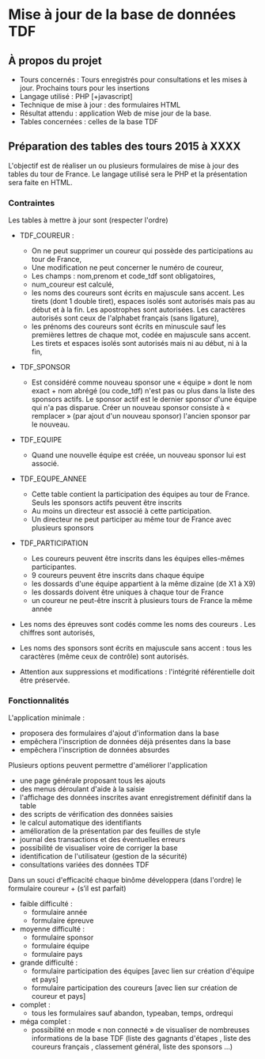 # Mise à jour de la base de données TDF

## À propos du projet

- Tours concernés : Tours enregistrés pour consultations et les mises à jour. Prochains tours pour les insertions
- Langage utilisé : PHP [+javascript]
- Technique de mise à jour : des formulaires HTML
- Résultat attendu : application Web de mise jour de la base.
- Tables concernées : celles de la base TDF


## Préparation des tables des tours 2015 à XXXX

L'objectif est de réaliser un ou plusieurs formulaires de mise à jour des tables du tour de France.
Le langage utilisé sera le PHP et la présentation sera faite en HTML.


### Contraintes

Les tables à mettre à jour sont (respecter l'ordre)

- TDF_COUREUR :
    - On ne peut supprimer un coureur qui possède des participations au tour de France,
    - Une modification ne peut concerner le numéro de coureur,
    - Les champs : nom,prenom et code_tdf sont obligatoires,
    - num_coureur est calculé,
    - les noms des coureurs sont écrits en majuscule sans accent. Les tirets (dont 1 double tiret), espaces isolés
sont autorisés mais pas au début et à la fin. Les apostrophes sont autorisées. Les caractères autorisés sont
ceux de l'alphabet français (sans ligature),
    - les prénoms des coureurs sont écrits en minuscule sauf les premières lettres de chaque mot, codée en
majuscule sans accent. Les tirets et espaces isolés sont autorisés mais ni au début, ni à la fin,

- TDF_SPONSOR
    - Est considéré comme nouveau sponsor une « équipe » dont le nom exact + nom abrégé (ou code_tdf) n'est
pas ou plus dans la liste des sponsors actifs. Le sponsor actif est le dernier sponsor d'une équipe qui n'a pas
disparue. Créer un nouveau sponsor consiste à « remplacer » (par ajout d'un nouveau sponsor) l'ancien
sponsor par le nouveau.

- TDF_EQUIPE
    - Quand une nouvelle équipe est créée, un nouveau sponsor lui est associé.

- TDF_EQUPE_ANNEE
    - Cette table contient la participation des équipes au tour de France. Seuls les sponsors actifs peuvent être
inscrits
    - Au moins un directeur est associé à cette participation.
    - Un directeur ne peut participer au même tour de France avec plusieurs sponsors

- TDF_PARTICIPATION
    - Les coureurs peuvent être inscrits dans les équipes elles-mêmes participantes.
    - 9 coureurs peuvent être inscrits dans chaque équipe
    - les dossards d'une équipe appartient à la même dizaine (de X1 à X9)
    - les dossards doivent être uniques à chaque tour de France
    - un coureur ne peut-être inscrit à plusieurs tours de France la même année

- Les noms des épreuves sont codés comme les noms des coureurs . Les chiffres sont autorisés,
- Les noms des sponsors sont écrits en majuscule sans accent : tous les caractères (même ceux de contrôle) sont
autorisés.
- Attention aux suppressions et modifications : l'intégrité référentielle doit être préservée.


### Fonctionnalités 

L'application minimale :

- proposera des formulaires d'ajout d'information dans la base
- empêchera l'inscription de données déjà présentes dans la base
- empêchera l'inscription de données absurdes

Plusieurs options peuvent permettre d'améliorer l'application

- une page générale proposant tous les ajouts
- des menus déroulant d'aide à la saisie
- l'affichage des données inscrites avant enregistrement définitif dans la table
- des scripts de vérification des données saisies
- le calcul automatique des identifiants
- amélioration de la présentation par des feuilles de style
- journal des transactions et des éventuelles erreurs
- possibilité de visualiser voire de corriger la base
- identification de l'utilisateur (gestion de la sécurité)
- consultations variées des données TDF

Dans un souci d'efficacité chaque binôme développera (dans l'ordre) le formulaire coureur + (s’il est parfait)

- faible difficulté :
    - formulaire année
    - formulaire épreuve
- moyenne difficulté :
    - formulaire sponsor
    - formulaire équipe
    - formulaire pays
- grande difficulté :
    - formulaire participation des équipes [avec lien sur création d'équipe et pays]
    - formulaire participation des coureurs [avec lien sur création de coureur et pays]
- complet :
    - tous les formulaires sauf abandon, typeaban, temps, ordrequi
- méga complet :
    - possibilité en mode « non connecté » de visualiser de nombreuses informations de la base TDF
(liste des gagnants d'étapes , liste des coureurs français , classement général, liste des sponsors ...)